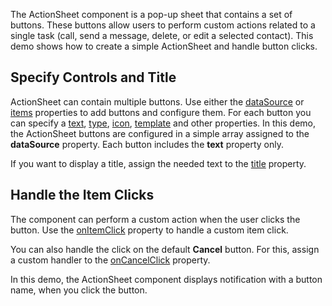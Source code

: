 The ActionSheet component is a pop-up sheet that contains a set of buttons. These buttons allow users to perform custom actions related to a single task (call, send a message, delete, or edit a selected contact). This demo shows how to create a simple ActionSheet and handle button clicks.

## Specify Controls and Title

ActionSheet can contain multiple buttons. Use either the [dataSource](/Documentation/ApiReference/UI_Components/dxActionSheet/Configuration/#dataSource) or [items](/Documentation/ApiReference/UI_Components/dxActionSheet/Configuration/items/) properties to add buttons and configure them. For each button you can specify a [text](/Documentation/ApiReference/UI_Components/dxActionSheet/Configuration/items/#text), [type](/Documentation/ApiReference/UI_Components/dxActionSheet/Configuration/items/#type), [icon](/Documentation/ApiReference/UI_Components/dxActionSheet/Configuration/items/#icon), [template](/Documentation/ApiReference/UI_Components/dxActionSheet/Configuration/items/#template) and other properties. In this demo, the ActionSheet buttons are configured in a simple array assigned to the **dataSource** property. Each button includes the **text** property only.

If you want to display a title, assign the needed text to the [title](/Documentation/ApiReference/UI_Components/dxActionSheet/Configuration/#title) property.

## Handle the Item Clicks

The component can perform a custom action when the user clicks the button. Use the [onItemClick](/Documentation/ApiReference/UI_Components/dxActionSheet/Configuration/#onItemClick) property to handle a custom item click.

You can also handle the click on the default **Cancel** button. For this, assign a custom handler to the [onCancelClick](/Documentation/ApiReference/UI_Components/dxActionSheet/Configuration/#onCancelClick) property. 

In this demo, the ActionSheet component displays notification with a button name, when you click the button. 


